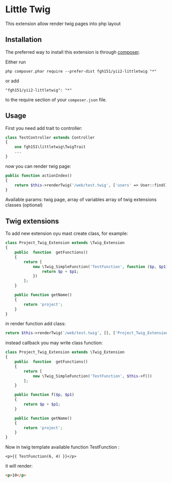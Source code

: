 Little Twig
===========
This extension allow render twig pages into php layout

Installation
------------

The preferred way to install this extension is through [composer](http://getcomposer.org/download/).

Either run

```
php composer.phar require --prefer-dist fgh151/yii2-littletwig "*"
```

or add

```
"fgh151/yii2-littletwig": "*"
```

to the require section of your `composer.json` file.


Usage
-----

First you need add trait to controller:

```php
class TestController extends Controller
{
    use fgh151\littletwig\TwigTrait
    ...
}
```

now you can render twig page:

```php
public function actionIndex()
{
    return $this->renderTwig('/web/test.twig', ['users' => User::find()->limit(10)->all()], ['Project_Twig_Extension']);
}
```

Available params:
twig page,
array of variables
array of twig extensions classes (optional)

Twig extensions
---------------

To add new extension oyu mast create class, for example:
```php
class Project_Twig_Extension extends \Twig_Extension
{
    public  function  getFunctions()
    {
        return [
            new \Twig_SimpleFunction('TestFunction', function ($p, $p1){ 
                return $p + $p1;
            })
        ];
    }

    public function getName()
    {
        return 'project';
    }
}
```

in render function add class:
```php
return $this->renderTwig('/web/test.twig', [], ['Project_Twig_Extension']);
```

instead callback you may write class function:
```php
class Project_Twig_Extension extends \Twig_Extension
{
    public  function  getFunctions()
    {
        return [
            new \Twig_SimpleFunction('TestFunction', $this->f())
        ];
    }

    public function f($p, $p1)
    {
        return $p + $p1;
    }

    public function getName()
    {
        return 'project';
    }
}
```

Now in twig template available function TestFunction :

```twig
<p>{{ TestFunction(6, 4) }}</p>
```
it will render:
```html
<p>10</p>
```